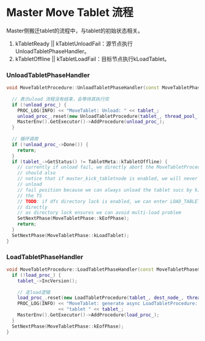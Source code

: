 

# Master Move Tablet 流程

Master侧搬迁tablet的流程中，与tablet的初始状态相关。

1. kTabletReady || kTabletUnloadFail：源节点执行 UnloadTabletPhaseHandler。
2. kTabletOffline || kTabletLoadFail：目标节点执行kLoadTablet。

### UnloadTabletPhaseHandler

```c++
void MoveTabletProcedure::UnloadTabletPhaseHandler(const MoveTabletPhase&) {
  
  // 表示uload 流程没有结束，会等待其执行完
  if (!unload_proc_) {
    PROC_LOG(INFO) << "MoveTablet: Unload: " << tablet_;
    unload_proc_.reset(new UnloadTabletProcedure(tablet_, thread_pool_, true));
    MasterEnv().GetExecutor()->AddProcedure(unload_proc_);
  }
  
  // 循环调用
  if (!unload_proc_->Done()) {
    return;
  }
  if (tablet_->GetStatus() != TabletMeta::kTabletOffline) {
    // currently if unload fail, we directly abort the MoveTabletProcedure. U
    // should also
    // notice that if master_kick_tabletnode is enabled, we will never fall into
    // unload
    // fail position because we can always unload the tablet succ by kick off
    // the TS
    // TODO: if dfs directory lock is enabled, we can enter LOAD_TABLET phase
    // directly
    // as directory lock ensures we can avoid multi-load problem
    SetNextPhase(MoveTabletPhase::kEofPhase);
    return;
  }
  SetNextPhase(MoveTabletPhase::kLoadTablet);
}
```



### LoadTabletPhaseHandler

```c++
void MoveTabletProcedure::LoadTabletPhaseHandler(const MoveTabletPhase&) {
  if (!load_proc_) {
    tablet_->IncVersion();
    
    // 走load逻辑
    load_proc_.reset(new LoadTabletProcedure(tablet_, dest_node_, thread_pool_, true));
    PROC_LOG(INFO) << "MoveTablet: generate async LoadTabletProcedure: " << load_proc_->ProcId()
                   << "tablet " << tablet_;
    MasterEnv().GetExecutor()->AddProcedure(load_proc_);
  }
  SetNextPhase(MoveTabletPhase::kEofPhase);
}
```


